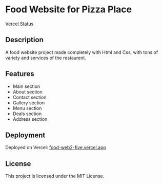 # Food Website for Pizza Place

[Vercel Status](food-web2-pc57l72yg-fahad-bin-qaisers-projects.vercel.app)

## Description

A food website project made completely with Html and Css, with tons of variety and services of the restaurent.

## Features

- Main section
- About section
- Contact section
- Gallery section
- Menu section
- Deals section
- Address section

## Deployment

Deployed on Vercel: [food-web2-five.vercel.app](https://food-web2-five.vercel.app)

## License

This project is licensed under the MIT License.
